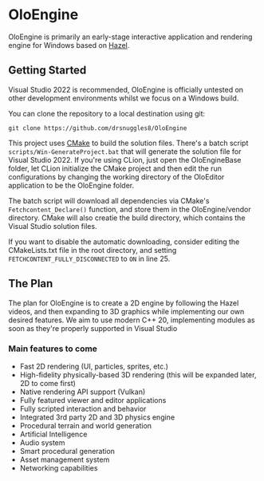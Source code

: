 # OloEngine

OloEngine is primarily an early-stage interactive application and rendering engine for Windows based on [Hazel](https://github.com/TheCherno/Hazel/).

## Getting Started
Visual Studio 2022 is recommended, OloEngine is officially untested on other development environments whilst we focus on a Windows build.

You can clone the repository to a local destination using git:

`git clone https://github.com/drsnuggles8/OloEngine`

This project uses [CMake](https://cmake.org/download/) to build the solution files. There's a batch script `scripts/Win-GenerateProject.bat` that will generate the solution file for Visual Studio 2022.
If you're using CLion, just open the OloEngineBase folder, let CLion initialize the CMake project and then edit the run configurations by changing the working directory of the OloEditor application to be the OloEngine folder. 

The batch script will download all dependencies via CMake's `Fetchcontent_Declare()` function, and store them in the OloEngine/vendor directory.
CMake will also creatie the build directory, which contains the Visual Studio solution files.

If you want to disable the automatic downloading, consider editing the CMakeLists.txt file in the root directory, and setting `FETCHCONTENT_FULLY_DISCONNECTED` to `ON` in line 25.

## The Plan
The plan for OloEngine is to create a 2D engine by following the Hazel videos, and then expanding to 3D graphics while implementing our own desired features.
We aim to use modern C++ 20, implementing modules as soon as they're properly supported in Visual Studio

### Main features to come
-   Fast 2D rendering (UI, particles, sprites, etc.)
-   High-fidelity physically-based 3D rendering (this will be expanded later, 2D to come first)
-   Native rendering API support (Vulkan)
-   Fully featured viewer and editor applications
-   Fully scripted interaction and behavior
-   Integrated 3rd party 2D and 3D physics engine
-   Procedural terrain and world generation
-   Artificial Intelligence
-   Audio system
-   Smart procedural generation
-   Asset management system
-   Networking capabilities
